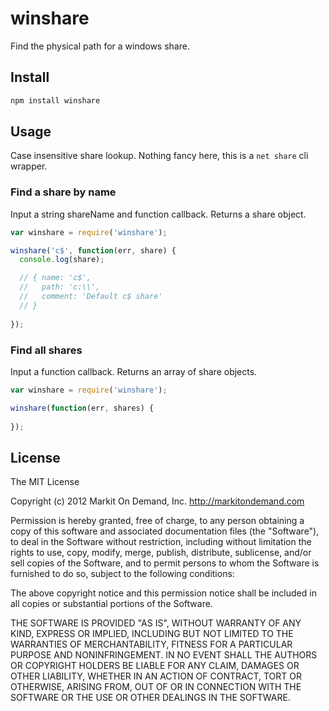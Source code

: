 # winshare

Find the physical path for a windows share.

## Install

```bash
npm install winshare
```

## Usage

Case insensitive share lookup.  Nothing fancy here, this is a `net share` cli wrapper.


### Find a share by name

Input a string shareName and function callback.  Returns a share object.

```javascript
var winshare = require('winshare');

winshare('c$', function(err, share) {
  console.log(share);

  // { name: 'c$',
  //   path: 'c:\\',
  //   comment: 'Default c$ share'
  // }
  
});
```

### Find all shares

Input a function callback.  Returns an array of share objects.

```javascript
var winshare = require('winshare');

winshare(function(err, shares) {
  
});

```

## License

The MIT License

Copyright (c) 2012 Markit On Demand, Inc. http://markitondemand.com

Permission is hereby granted, free of charge, to any person obtaining a copy of this software and associated documentation files (the "Software"), to deal in the Software without restriction, including without limitation the rights to use, copy, modify, merge, publish, distribute, sublicense, and/or sell copies of the Software, and to permit persons to whom the Software is furnished to do so, subject to the following conditions:

The above copyright notice and this permission notice shall be included in all copies or substantial portions of the Software.

THE SOFTWARE IS PROVIDED "AS IS", WITHOUT WARRANTY OF ANY KIND, EXPRESS OR IMPLIED, INCLUDING BUT NOT LIMITED TO THE WARRANTIES OF MERCHANTABILITY, FITNESS FOR A PARTICULAR PURPOSE AND NONINFRINGEMENT. IN NO EVENT SHALL THE AUTHORS OR COPYRIGHT HOLDERS BE LIABLE FOR ANY CLAIM, DAMAGES OR OTHER LIABILITY, WHETHER IN AN ACTION OF CONTRACT, TORT OR OTHERWISE, ARISING FROM, OUT OF OR IN CONNECTION WITH THE SOFTWARE OR THE USE OR OTHER DEALINGS IN THE SOFTWARE.
